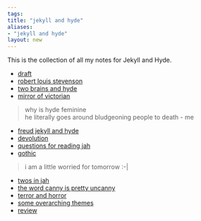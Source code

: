 ```yaml
---
tags: 
title: "jekyll and hyde"
aliases:
- "jekyll and hyde"
layout: new
---
```


This is the collection of all my notes for Jekyll and Hyde.

- [draft](themesJekyllAndHyde.md)
- [robert louis stevenson](rls.md)
- [two brains and hyde](jahTwoBrain.md)
- [mirror of victorian](vicMirror.md)

> why is hyde feminine  
> he literally goes around bludgeoning people to death - me

- [freud jekyll and hyde](jahFreud.md)
- [devolution](devolution.md)
- [questions for reading jah](questions.md)
- [gothic](gothic.md)

> i am a little worried for tomorrow :-|

- [twos in jah](twoInJah.md)
- [the word canny is pretty uncanny](canny.md)
- [terror and horror](terrorHorror.md)
- [some overarching themes](overThemes.md)
- [review](review.md)
